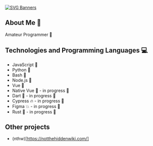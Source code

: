 [![SVG Banners](https://svg-banners.vercel.app/api?type=typeWriter&text1=køaziu&width=800&height=150)](https://github.com/Akshay090/svg-banners)
## About Me 🚀
Amateur Programmer 🌟

## Technologies and Programming Languages 💻
- JavaScript 📜
- Python 🐍
- Bash 🐚
- Node.js 🍔
- Vue 🖖
- Native Vue 🖖 - in progress 🎉
- Dart 🎯 - in progress 🎉
- Cypress 🔥 - in progress 🎉
- Figma 💥 - in progress 🎉
- Rust 🦀 - in progress 🎉

## Other projects
- (nthw)[https://notthehiddenwiki.com/]
